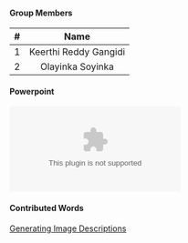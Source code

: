#### Group Members

| #        | Name                             |
|:--------:|:--------------------:            |
|   1      |    Keerthi Reddy Gangidi         |
|   2      |    Olayinka Soyinka              |

#### Powerpoint
![Generating Image Descriptions](https://github.com/gangidikeerthireddy/DataMining-Gangidi/blob/master/Assignments/wiki_contributions/Generating%20image%20descriptions.pptx)

#### Contributed Words
[Generating Image Descriptions](https://github.com/rugbyprof/5443-Data-Mining/wiki/Generating-Image-Descriptions)

